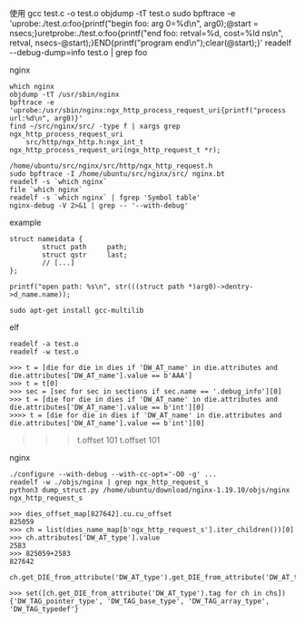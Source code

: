 使用
    gcc test.c -o test.o
    objdump -tT test.o 
    sudo bpftrace -e 'uprobe:./test.o:foo{printf("begin foo: arg 0=%d\n", arg0);@start = nsecs;}uretprobe:./test.o:foo{printf("end foo: retval=%d, cost=%ld ns\n", retval, nsecs-@start);}END{printf("program end\n");clear(@start);}' 
    readelf --debug-dump=info test.o | grep foo


nginx

    which nginx
    objdump -tT /usr/sbin/nginx
    bpftrace -e 'uprobe:/usr/sbin/nginx:ngx_http_process_request_uri{printf("process url:%d\n", arg0)}'
    find ~/src/nginx/src/ -type f | xargs grep ngx_http_process_request_uri
        src/http/ngx_http.h:ngx_int_t ngx_http_process_request_uri(ngx_http_request_t *r);

    /home/ubuntu/src/nginx/src/http/ngx_http_request.h
    sudo bpftrace -I /home/ubuntu/src/nginx/src/ nginx.bt
    readelf -s `which nginx`
    file `which nginx`
    readelf -s `which nginx` | fgrep 'Symbol table'
    nginx-debug -V 2>&1 | grep -- '--with-debug'

example

    struct nameidata {
            struct path     path;
            struct qstr     last;
            // [...]
    };

    printf("open path: %s\n", str(((struct path *)arg0)->dentry->d_name.name));

    sudo apt-get install gcc-multilib

elf

    readelf -a test.o
    readelf -w test.o

    >>> t = [die for die in dies if 'DW_AT_name' in die.attributes and die.attributes['DW_AT_name'].value == b'AAA']
    >>> t = t[0]
    >>> sec = [sec for sec in sections if sec.name == '.debug_info'][0]
    >>> t = [die for die in dies if 'DW_AT_name' in die.attributes and die.attributes['DW_AT_name'].value == b'int'][0]
    >>>> t = [die for die in dies if 'DW_AT_name' in die.attributes and die.attributes['DW_AT_name'].value == b'int'][0]
>>> t.offset
101
>> t.offset
    101

nginx

    ./configure --with-debug --with-cc-opt='-O0 -g' ...
    readelf -w ./objs/nginx | grep ngx_http_request_s
    python3 dump_struct.py /home/ubuntu/download/nginx-1.19.10/objs/nginx ngx_http_request_s

    >>> dies_offset_map[827642].cu.cu_offset
    825059
    >>> ch = list(dies_name_map[b'ngx_http_request_s'].iter_children())[0]
    >>> ch.attributes['DW_AT_type'].value
    2583
    >>> 825059+2583
    827642

    ch.get_DIE_from_attribute('DW_AT_type').get_DIE_from_attribute('DW_AT_type').get_DIE_from_attribute('DW_AT_type')

    >>> set([ch.get_DIE_from_attribute('DW_AT_type').tag for ch in chs])
    {'DW_TAG_pointer_type', 'DW_TAG_base_type', 'DW_TAG_array_type', 'DW_TAG_typedef'}
